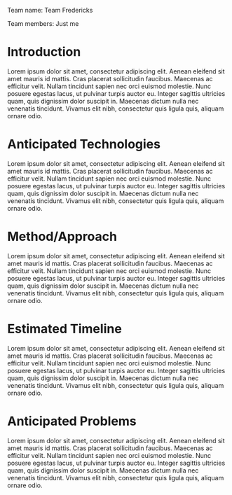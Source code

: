 Team name: Team Fredericks

Team members: Just me

# Introduction

Lorem ipsum dolor sit amet, consectetur adipiscing elit. Aenean eleifend sit amet mauris id mattis. Cras placerat sollicitudin faucibus. Maecenas ac efficitur velit. Nullam tincidunt sapien nec orci euismod molestie. Nunc posuere egestas lacus, ut pulvinar turpis auctor eu. Integer sagittis ultricies quam, quis dignissim dolor suscipit in. Maecenas dictum nulla nec venenatis tincidunt. Vivamus elit nibh, consectetur quis ligula quis, aliquam ornare odio.

# Anticipated Technologies

Lorem ipsum dolor sit amet, consectetur adipiscing elit. Aenean eleifend sit amet mauris id mattis. Cras placerat sollicitudin faucibus. Maecenas ac efficitur velit. Nullam tincidunt sapien nec orci euismod molestie. Nunc posuere egestas lacus, ut pulvinar turpis auctor eu. Integer sagittis ultricies quam, quis dignissim dolor suscipit in. Maecenas dictum nulla nec venenatis tincidunt. Vivamus elit nibh, consectetur quis ligula quis, aliquam ornare odio.

# Method/Approach

Lorem ipsum dolor sit amet, consectetur adipiscing elit. Aenean eleifend sit amet mauris id mattis. Cras placerat sollicitudin faucibus. Maecenas ac efficitur velit. Nullam tincidunt sapien nec orci euismod molestie. Nunc posuere egestas lacus, ut pulvinar turpis auctor eu. Integer sagittis ultricies quam, quis dignissim dolor suscipit in. Maecenas dictum nulla nec venenatis tincidunt. Vivamus elit nibh, consectetur quis ligula quis, aliquam ornare odio.

# Estimated Timeline

Lorem ipsum dolor sit amet, consectetur adipiscing elit. Aenean eleifend sit amet mauris id mattis. Cras placerat sollicitudin faucibus. Maecenas ac efficitur velit. Nullam tincidunt sapien nec orci euismod molestie. Nunc posuere egestas lacus, ut pulvinar turpis auctor eu. Integer sagittis ultricies quam, quis dignissim dolor suscipit in. Maecenas dictum nulla nec venenatis tincidunt. Vivamus elit nibh, consectetur quis ligula quis, aliquam ornare odio.

# Anticipated Problems

Lorem ipsum dolor sit amet, consectetur adipiscing elit. Aenean eleifend sit amet mauris id mattis. Cras placerat sollicitudin faucibus. Maecenas ac efficitur velit. Nullam tincidunt sapien nec orci euismod molestie. Nunc posuere egestas lacus, ut pulvinar turpis auctor eu. Integer sagittis ultricies quam, quis dignissim dolor suscipit in. Maecenas dictum nulla nec venenatis tincidunt. Vivamus elit nibh, consectetur quis ligula quis, aliquam ornare odio.
